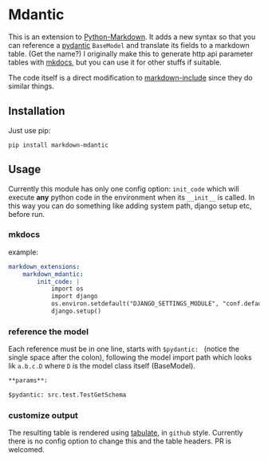 # Mdantic

This is an extension to [Python-Markdown](https://python-markdown.github.io/). It adds a new syntax so that you can reference a [pydantic](https://pydantic-docs.helpmanual.io/) `BaseModel` and translate its fields to a markdown table. (Get the name?) I originally make this to generate http api parameter tables with [mkdocs](https://www.mkdocs.org/), but you can use it for other stuffs if suitable.

The code itself is a direct modification to [markdown-include](https://github.com/cmacmackin/markdown-include) since they do similar things.

## Installation

Just use pip:

```
pip install markdown-mdantic
```

## Usage

Currently this module has only one config option: `init_code` which will execute **any** python code in the environment when its `__init__` is called. In this way you can do something like adding system path, django setup etc, before run.


### mkdocs

example:

```yaml
markdown_extensions:
    markdown_mdantic:
        init_code: |
            import os
            import django
            os.environ.setdefault("DJANGO_SETTINGS_MODULE", "conf.default")
            django.setup()
```

### reference the model

Each reference must be in one line, starts with `$pydantic: ` (notice the single space after the colon), following the model import path which looks lik `a.b.c.D` where `D` is the model class itself (BaseModel).

```markdown
**params**:

$pydantic: src.test.TestGetSchema

```

### customize output

The resulting table is rendered using [tabulate](https://pypi.org/project/tabulate/), in `github` style. Currently there is no config option to change this and the table headers. PR is welcomed.
